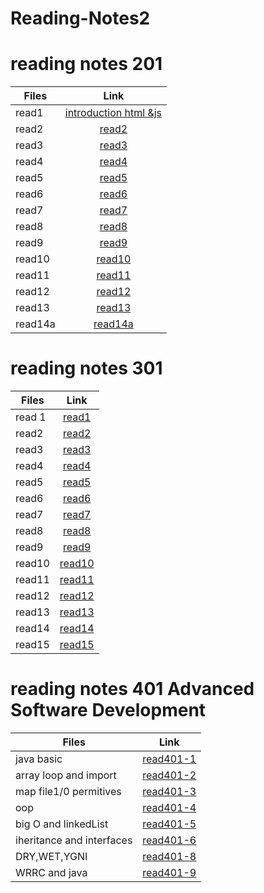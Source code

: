 # Reading-Notes2

# reading notes 201

| Files   |                                      Link                                       |
| ------- | :-----------------------------------------------------------------------------: |
| read1   | [introduction html &js](https://tamara97-b.github.io/reading-notes/read1htmljs) |
| read2   |            [read2](https://tamara97-b.github.io/reading-notes/read2)            |
| read3   |            [read3](https://tamara97-b.github.io/reading-notes/read3)            |
| read4   |            [read4](https://tamara97-b.github.io/reading-notes/read4)            |
| read5   |            [read5](https://tamara97-b.github.io/reading-notes/read5)            |
| read6   |            [read6](https://tamara97-b.github.io/reading-notes/read6)            |
| read7   |            [read7](https://tamara97-b.github.io/reading-notes/read7)            |
| read8   |            [read8](https://tamara97-b.github.io/reading-notes/read8)            |
| read9   |            [read9](https://tamara97-b.github.io/reading-notes/read9)            |
| read10  |           [read10](https://tamara97-b.github.io/reading-notes/read10)           |
| read11  |           [read11](https://tamara97-b.github.io/reading-notes/read11)           |
| read12  |           [read12](https://tamara97-b.github.io/reading-notes/read12)           |
| read13  |           [read13](https://tamara97-b.github.io/reading-notes/read13)           |
| read14a |          [read14a](https://tamara97-b.github.io/reading-notes/read14a)          |

# reading notes 301

| Files  |        Link         |
| ------ | :-----------------: |
| read 1 |  [read1](read1.md)  |
| read2  |  [read2](read2.md)  |
| read3  |  [read3](read3.md)  |
| read4  |  [read4](read4.md)  |
| read5  |  [read5](read5.md)  |
| read6  |  [read6](read6.md)  |
| read7  |  [read7](read7.md)  |
| read8  |  [read8](read8.md)  |
| read9  |  [read9](read9.md)  |
| read10 | [read10](read10.md) |
| read11 | [read11](read11.md) |
| read12 | [read12](read12.md) |
| read13 | [read13](read13.md) |
| read14 | [read14](read14.md) |
| read15 | [read15](read15.md) |

# reading notes 401  Advanced Software Development

| Files      |           Link            |
| ---------- | :-----------------------: |
| java basic | [read401-1](read401-1.md) |
|array loop and import | [read401-2](read401-2.md)|
| map file1/0 permitives| [read401-3](read401-3.md)|
|oop|[read401-4](read401-4.md)|
|big O and linkedList|[read401-5](read401-5.md)|
|iheritance and interfaces |[read401-6](read401-6.md)|
|DRY,WET,YGNI|[read401-8](read401-8.md)|
|WRRC and java|[read401-9](read401-9.md)|